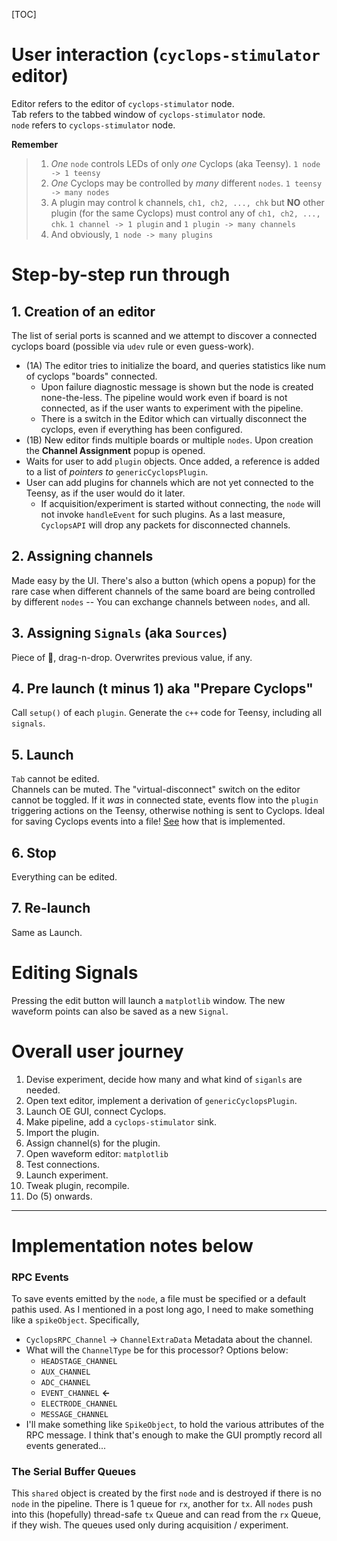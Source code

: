 [TOC]

# User interaction (`cyclops-stimulator` editor)

Editor refers to the editor of `cyclops-stimulator` node.  
Tab refers to the tabbed window of `cyclops-stimulator` node.  
`node` refers to `cyclops-stimulator` node.

**Remember**
> 1. _One_ `node` controls LEDs of only _one_ Cyclops (aka Teensy). `1 node -> 1 teensy`
> 2. _One_ Cyclops may be controlled by _many_ different `nodes`. `1 teensy -> many nodes`
> 3. A plugin may control k channels, `ch1, ch2, ..., chk` but **NO** other plugin (for the same Cyclops) must control any of `ch1, ch2, ..., chk`. `1 channel -> 1 plugin` and `1 plugin -> many channels`
> 4. And obviously, `1 node -> many plugins`

# Step-by-step run through

## 1. Creation of an editor
The list of serial ports is scanned and we attempt to discover a connected cyclops board (possible via `udev` rule or even guess-work).

* (1A) The editor tries to initialize the board, and queries statistics like num of cyclops "boards" connected.
    - Upon failure diagnostic message is shown but the node is created none-the-less. The pipeline would work even if board is not connected, as if the user wants to experiment with the pipeline.
    - There is a switch in the Editor which can virtually disconnect the cyclops, even if everything has been configured.
* (1B) New editor finds multiple boards or multiple `nodes`. Upon creation the **Channel Assignment** popup is opened.
* Waits for user to add `plugin` objects. Once added, a reference is added to a list of _pointers to_ `genericCyclopsPlugin`.
* User can add plugins for channels which are not yet connected to the Teensy, as if the user would do it later.
    - If acquisition/experiment is started without connecting, the `node` will not invoke `handleEvent` for such plugins. As a last measure, `CyclopsAPI` will drop any packets for disconnected channels.

## 2. Assigning channels
Made easy by the UI. There's also a button (which opens a popup) for the rare case when different channels of the same board are being controlled by different `nodes` -- You can exchange channels between `nodes`, and all.

## 3. Assigning `Signals` (aka `Sources`)
Piece of :cake:, drag-n-drop. Overwrites previous value, if any.

## 4. Pre launch (t minus 1) aka "Prepare Cyclops"
Call `setup()` of each `plugin`. Generate the `c++` code for Teensy, including all `signals`.

## 5. Launch
`Tab` cannot be edited.  
Channels can be muted.
The "virtual-disconnect" switch on the editor cannot be toggled. If it _was_ in connected state, events flow into the `plugin` triggering actions on the Teensy, otherwise nothing is sent to Cyclops.
Ideal for saving Cyclops events into a file! [See](#rpc-vents) how that is implemented.

## 6. Stop
Everything can be edited.

## 7. Re-launch
Same as Launch.

# Editing Signals
Pressing the edit button will launch a `matplotlib` window. The new waveform points can also be saved as a new `Signal`.

# Overall user journey
1. Devise experiment, decide how many and what kind of `siganls` are needed.
2. Open text editor, implement a derivation of `genericCyclopsPlugin`.
3. Launch OE GUI, connect Cyclops.
4. Make pipeline, add a `cyclops-stimulator` sink.
5. Import the plugin.
6. Assign channel(s) for the plugin.
7. Open waveform editor: `matplotlib`
8. Test connections.
9. Launch experiment.
10. Tweak plugin, recompile.
11. Do (5) onwards.

---------------------
# Implementation notes below

### RPC Events
To save events emitted by the `node`, a file must be specified or a default pathis used.
As I mentioned in a post long ago, I need to make something like a `spikeObject`. Specifically,

* `CyclopsRPC_Channel` -> `ChannelExtraData` Metadata about the channel.
* What will the `ChannelType` be for this processor? Options below:
    - `HEADSTAGE_CHANNEL`
    - `AUX_CHANNEL`
    - `ADC_CHANNEL`
    - `EVENT_CHANNEL` **<-**
    - `ELECTRODE_CHANNEL`
    - `MESSAGE_CHANNEL`
* I'll make something like `SpikeObject`, to hold the various attributes of the RPC message.
I think that's enough to make the GUI promptly record all events generated...

### The Serial Buffer Queues
This `shared` object is created by the first `node` and is destroyed if there is no `node` in the pipeline.
There is 1 queue for `rx`, another for `tx`. All `nodes` push into this (hopefully) thread-safe `tx` Queue and can read from the `rx` Queue, if they wish.
The queues used only during acquisition / experiment.
